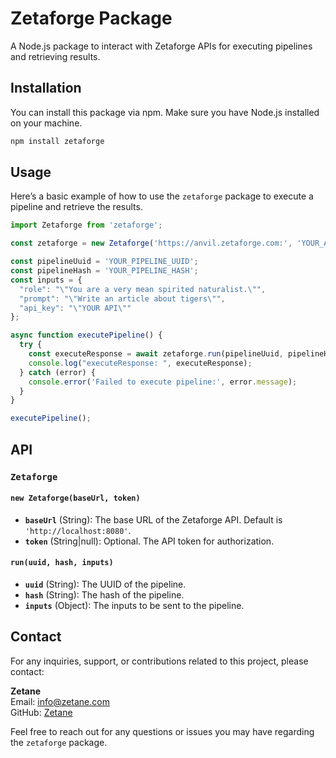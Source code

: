 # Zetaforge Package

A Node.js package to interact with Zetaforge APIs for executing pipelines and retrieving results.

## Installation

You can install this package via npm. Make sure you have Node.js installed on your machine.

```bash
npm install zetaforge
```

## Usage

Here’s a basic example of how to use the `zetaforge` package to execute a pipeline and retrieve the results.

```js
import Zetaforge from 'zetaforge';

const zetaforge = new Zetaforge('https://anvil.zetaforge.com:', 'YOUR_API_TOKEN');

const pipelineUuid = 'YOUR_PIPELINE_UUID';
const pipelineHash = 'YOUR_PIPELINE_HASH';
const inputs = {
  "role": "\"You are a very mean spirited naturalist.\"",
  "prompt": "\"Write an article about tigers\"",
  "api_key": "\"YOUR API\""
};

async function executePipeline() {
  try {
    const executeResponse = await zetaforge.run(pipelineUuid, pipelineHash, inputs);
    console.log("executeResponse: ", executeResponse);
  } catch (error) {
    console.error('Failed to execute pipeline:', error.message);
  }
}

executePipeline();
```

## API

### `Zetaforge`

#### `new Zetaforge(baseUrl, token)`

- **`baseUrl`** (String): The base URL of the Zetaforge API. Default is `'http://localhost:8080'`.
- **`token`** (String|null): Optional. The API token for authorization.

#### `run(uuid, hash, inputs)`

- **`uuid`** (String): The UUID of the pipeline.
- **`hash`** (String): The hash of the pipeline.
- **`inputs`** (Object): The inputs to be sent to the pipeline.

## Contact

For any inquiries, support, or contributions related to this project, please contact:

**Zetane**  
Email: [info@zetane.com](info@zetane.com)  
GitHub: [Zetane](https://github.com/zetane)


Feel free to reach out for any questions or issues you may have regarding the `zetaforge` package.
